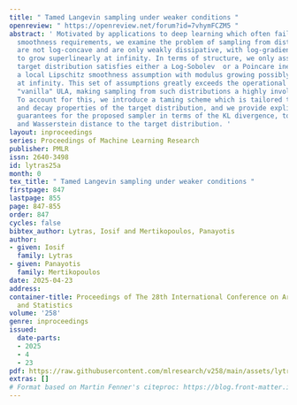 ```yaml
---
title: " Tamed Langevin sampling under weaker conditions "
openreview: " https://openreview.net/forum?id=7vhymFCZM5 "
abstract: ' Motivated by applications to deep learning which often fail standard Lipschitz
  smoothness requirements, we examine the problem of sampling from distributions that
  are not log-concave and are only weakly dissipative, with log-gradients allowed
  to grow superlinearly at infinity. In terms of structure, we only assume that the
  target distribution satisfies either a Log-Sobolev  or a Poincare inequality and
  a local Lipschitz smoothness assumption with modulus growing possibly polynomially
  at infinity. This set of assumptions greatly exceeds the operational limits of the
  "vanilla" ULA, making sampling from such distributions a highly involved affair.
  To account for this, we introduce a taming scheme which is tailored to the growth
  and decay properties of the target distribution, and we provide explicit non-asymptotic
  guarantees for the proposed sampler in terms of the KL divergence, total variation,
  and Wasserstein distance to the target distribution. '
layout: inproceedings
series: Proceedings of Machine Learning Research
publisher: PMLR
issn: 2640-3498
id: lytras25a
month: 0
tex_title: " Tamed Langevin sampling under weaker conditions "
firstpage: 847
lastpage: 855
page: 847-855
order: 847
cycles: false
bibtex_author: Lytras, Iosif and Mertikopoulos, Panayotis
author:
- given: Iosif
  family: Lytras
- given: Panayotis
  family: Mertikopoulos
date: 2025-04-23
address:
container-title: Proceedings of The 28th International Conference on Artificial Intelligence
  and Statistics
volume: '258'
genre: inproceedings
issued:
  date-parts:
  - 2025
  - 4
  - 23
pdf: https://raw.githubusercontent.com/mlresearch/v258/main/assets/lytras25a/lytras25a.pdf
extras: []
# Format based on Martin Fenner's citeproc: https://blog.front-matter.io/posts/citeproc-yaml-for-bibliographies/
---
```

